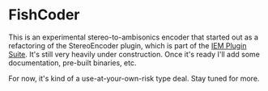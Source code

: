 # FishCoder

This is an experimental stereo-to-ambisonics encoder that started out as a
refactoring of the StereoEncoder plugin, which is part of the [IEM Plugin
Suite](https://plugins.iem.at/#tab-StereoEncoder). It's still very heavily under
construction. Once it's ready I'll add some documentation, pre-built binaries,
etc.

For now, it's kind of a use-at-your-own-risk type deal. Stay tuned for more.
